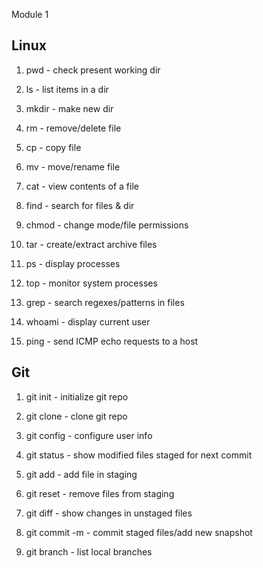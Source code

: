 Module 1

Linux
-----
1. pwd - check present working dir

2. ls - list items in a dir

3. mkdir - make new dir

4. rm - remove/delete file

5. cp - copy file

6. mv - move/rename file

7. cat - view contents of a file

8. find - search for files & dir

9. chmod - change mode/file permissions

10. tar - create/extract archive files

11. ps - display processes

12. top - monitor system processes

13. grep - search regexes/patterns in files

14. whoami - display current user

15. ping - send ICMP echo requests to a host


Git
---

1. git init - initialize git repo

2. git clone - clone git repo

3. git config - configure user info

4. git status - show modified files staged for next commit

5. git add - add file in staging

6. git reset - remove files from staging

7. git diff - show changes in unstaged files

8. git commit -m - commit staged files/add new snapshot

9. git branch - list local branches
